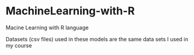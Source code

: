 # MachineLearning-with-R
Macine Learning with R language 

Datasets (csv files) used in these models are the same data sets I used in my course
